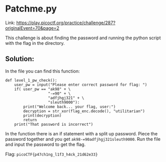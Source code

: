 # Patchme.py

Link: https://play.picoctf.org/practice/challenge/287?originalEvent=70&page=2

This challenge is about finding the password and running the python script with the flag in the directory.

## Solution:
In the file you can find this function:
```python3
def level_1_pw_check():
    user_pw = input("Please enter correct password for flag: ")
    if( user_pw == "ak98" + \
                   "-=90" + \
                   "adfjhgj321" + \
                   "sleuth9000"):
        print("Welcome back... your flag, user:")
        decryption = str_xor(flag_enc.decode(), "utilitarian")
        print(decryption)
        return
    print("That password is incorrect")
```
In the function there is an if statement with a split up password. Piece the password together and you get `ak98-=90adfjhgj321sleuth9000`. Run the file and input the password to get the flag.

Flag: `picoCTF{p47ch1ng_l1f3_h4ck_21d62e33}`
